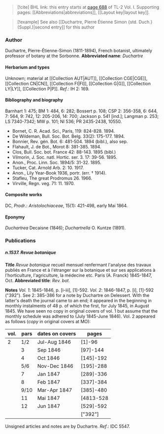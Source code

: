 > [!cite] BHL link: this entry starts at [page 688](https://www.biodiversitylibrary.org/page/33120819) of TL-2 Vol. I.
> Supporting pages: [[Abbreviations|abbreviations]], [[Layout key|layout key]].

> [!example] See also [[Duchartre, Pierre Étienne Simon {std. Duch.} (Suppl.)|second entry]] for this author

### Author

Duchartre, Pierre-Étienne-Simon (1811-1894), French botanist, ultimately professor of botany at the Sorbonne. 
**Abbreviated name**: *Duchartre*

#### Herbarium and types

Unknown; material at [[Collection AUT|AUT]], [[Collection CGE|CGE]], [[Collection CN|CN]], [[Collection FI|FI]], [[Collection G|G]], [[Collection LY|LY]], [[Collection P|P]].
*Ref*.: IH 2: 169.

#### Bibliography and biography

Barnhart 1: 475; BM 1: 484, 6: 282; Bossert p. 108; CSP 2: 356-358, 6: 644, 7: 564, 9: 742, 12: 205-206, 14: 700; Jackson p. 541 \[ind.\]; Langman p. 253; LS 7340-7342; MW p. 101; NI 536; PR 2435-2438, 10550.
- Bornet, C. R. Acad. Sci., Paris, 119: 824-828. 1894.
- De Wildeman, Bull. Soc. Bot. Belg. 33(2): 175-177. 1894.
- Bonnier, Rev. gén. Bot. 6: 481-504. 1894 (bibl.), also sep.
- Flahault, J. de Bot., Morot 8: 381-385. 1894.
- Clos, Bull. Soc. bot. France 42: 88-143. 1895 (bibl.)
- Vilmorin, J. Soc. natl. Hortic. ser. 3. 17: 39-56. 1895.
- Anon., Proc. Linn. Soc. 1894/5: 31-32. 1895.
- Tucker, Cat. Arnold Arb. 2: 10. 1917.
- Anon., Lily Year-Book 1936, portr. (err. † 1914).
- Stafleu, The great Prodromus 26. 1966.
- Virville, Regn. veg. 71: 11. 1970.

#### Composite works

DC, *Prodr*.: *Aristolochiaceae*, 15(1): 421-498, early Mai 1864.

#### Eponymy

*Duchartrea* Decaisne (1846); *Duchartrella* O. Kuntze (1891).

### Publications

##### n.1537. Revue botanique

**Title**
*Revue botanique* recueil mensuel renfermant l'analyse des travaux publiés en France et à l'étranger sur la botanique et sur ses applications à l'horticulture, l'agriculture, la médecine etc. Paris (A. Franck) 1845-1847, Oct.
**Abbreviated title**: *Rev. bot.*

**Notes**
*Vol. 1*: 1845-1846, p. \[i-iii\], \[1\]-592.
*Vol. 2*: 1846-1847, p. \[i\], \[1\]-592 ("392").
See 2: 385-386 for a note by Duchartre on Delessert. With the latter's death the journal came to an end; it appeared in the beginning in monthly instalments of 48 p. of which the first, for July 1845, in August 1845. We have seen no copy in original covers of vol. 1 but assume that the monthly schedule was adhered to (July 1845-June 1846). Vol. 2 appeared as follows (*copy* in original covers at MO):

|vol.	|pars	|dates on covers	|pages	|
|---	|---	|---	|---	|
|2	|1/2	|Jul-Aug 1846	|\[1\]-96	|
|	|3	|Sep 1846	|\[97\]-144	|
|	|4	|Oct 1846	|\[145\]-192	|
|	|5/6	|Nov-Dec 1846	|\[195\]-288	|
|	|7	|Jan 1847	|\[289\]-336	|
|	|8	|Feb 1847	|\[337\]-384|
|	|9/10	|Mar-Apr 1847	|\[385\]-480|
|	|11	|Mai 1847	|\[4813-528|
|	|12	|Jun 1847	|\[529\]-592|
|	|	|	|\["392"\]|

Unsigned articles and notes are by Duchartre.
*Ref*.: IDC 5547.

